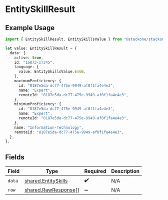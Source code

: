 # EntitySkillResult

## Example Usage

```typescript
import { EntitySkillResult, EntitySkillsValue } from "@stackone/stackone-client-ts/sdk/models/shared";

let value: EntitySkillResult = {
  data: {
    active: true,
    id: "16873-IT345",
    language: {
      value: EntitySkillsValue.EnGB,
    },
    maximumProficiency: {
      id: "8187e5da-dc77-475e-9949-af0f1fa4e4e3",
      name: "Expert",
      remoteId: "8187e5da-dc77-475e-9949-af0f1fa4e4e3",
    },
    minimumProficiency: {
      id: "8187e5da-dc77-475e-9949-af0f1fa4e4e3",
      name: "Expert",
      remoteId: "8187e5da-dc77-475e-9949-af0f1fa4e4e3",
    },
    name: "Information-Technology",
    remoteId: "8187e5da-dc77-475e-9949-af0f1fa4e4e3",
  },
};
```

## Fields

| Field                                                             | Type                                                              | Required                                                          | Description                                                       |
| ----------------------------------------------------------------- | ----------------------------------------------------------------- | ----------------------------------------------------------------- | ----------------------------------------------------------------- |
| `data`                                                            | [shared.EntitySkills](../../../sdk/models/shared/entityskills.md) | :heavy_check_mark:                                                | N/A                                                               |
| `raw`                                                             | [shared.RawResponse](../../../sdk/models/shared/rawresponse.md)[] | :heavy_minus_sign:                                                | N/A                                                               |